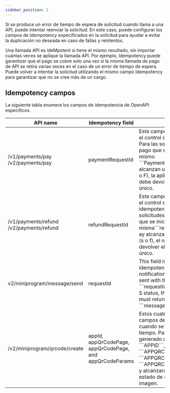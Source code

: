 ```yaml
---
sidebar_position: 2
---
```


Si se produce un error de tiempo de espera de solicitud cuando llama a una API, puede intentar reenviar la solicitud. En este caso, puede configurar los campos de Idempotency especificados en la solicitud para ayudar a evitar la duplicación no deseada en caso de fallas y reintentos.

Una llamada API es ideMpotent si tiene el mismo resultado, sin importar cuántas veces se aplique la llamada API. Por ejemplo, Idempotency puede garantizar que el pago se cobre solo una vez si la misma llamada de pago de API se retira varias veces en el caso de un error de tiempo de espera. Puede volver a intentar la solicitud utilizando el mismo campo Idempotency para garantizar que no se cree más de un cargo.

## Idempotency campos

La siguiente tabla enumera los campos de idempotencia de OpenAPI específicos. 

<table>
  <thead>
    <tr>
      <th>  API name             </th>
      <th>Idempotency field</th>
      <th>Rule</th>
    </tr>
  </thead>
  <tbody>
    <tr>
      <td>  /v1/payments/pay      
        /v2/payments/pay</td>
      <td>paymentRequestId</td>
      <td>Este campo se utiliza para el control de idempotencia. Para las solicitudes de pago que se inician con el mismo ```PaymentRequestid``` y alcanzan un estado final (S o F), la aplicación nativa debe devolver el resultado único.</td>
    </tr>
    <tr>
      <td>/v1/payments/refund 
        /v2/payments/refund</td>
      <td>refundRequestId</td>
      <td>Este campo se utiliza para el control de idempotencia.Para las solicitudes de reembolso que se inician con la misma```refundRequestId``` ay alcanzar un estado final (s o f), el nativo debe devolver el resultado único.</td>
    </tr>
    <tr>
      <td>v2/miniprogram/message/send</td>
      <td>requestId</td>
      <td>This field is an API idempotency field. For the notifications which are sent with the same ```requestId``` and reach an S status, the native app must return the same ```messageId```. </td>
    </tr>
    <tr>
      <td>/v2/miniprogram/qrcode/create</td>
      <td>appId, appQrCodePage, appQrCodePage, and appQrCodeParams</td>
      <td>Estos cuatro campos son campos de idempotencia cuando se usan al mismo tiempo. Para el código QR generado con el mismo ```APPID```, ```APPQRCODEPAGE```, ```APPQRCODEPAGE``` y ```APPQRCODEPARAMS``` y alcanzará el mismo estado de código QR y la imagen.</td>
    </tr>
  </tbody>
</table>

    

	


	


